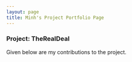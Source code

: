 ```yaml
---
layout: page
title: Minh's Project Portfolio Page
---
```


### Project: TheRealDeal

Given below are my contributions to the project.
